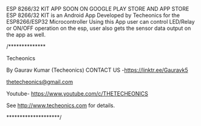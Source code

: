 ESP 8266/32 KIT APP SOON ON GOOGLE PLAY STORE AND APP STORE
ESP 8266/32 KIT is an Android App Developed by Techeonics for the ESP8266/ESP32 Microcontroller
Using this App user can control LED/Relay or ON/OFF operation on the esp,
user also gets the sensor data output on the app as well.

/**************

Techeonics

By Gaurav Kumar (Techeonics) 
CONTACT US -https://linktr.ee/Gauravk5

<thetecheonics@gmail.com>

Youtube- https://www.youtube.com/c/THETECHEONICS

See <http://www.techeonics.com> for details.

********************/
